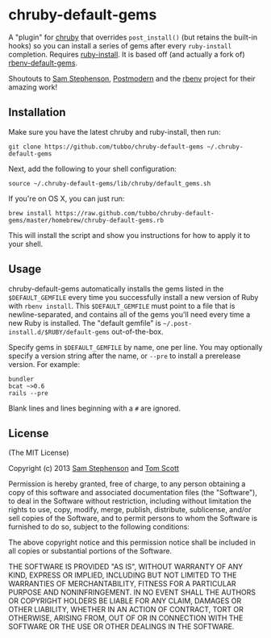 # chruby-default-gems

A "plugin" for [chruby][postmodern/chruby] that overrides `post_install()` (but retains the
built-in hooks) so you can install a series of gems after every
`ruby-install` completion. Requires
[ruby-install][postmodern/ruby-install]. It is based off (and actually a
fork of) [rbenv-default-gems][sstephenson/rbenv-default-gems].

Shoutouts to [Sam Stephenson][sstephenson], [Postmodern][postmodern] and the
[rbenv][sstephenson/rbenv] project for their amazing work!

## Installation

Make sure you have the latest chruby and ruby-install, then run:

    git clone https://github.com/tubbo/chruby-default-gems ~/.chruby-default-gems

Next, add the following to your shell configuration:

    source ~/.chruby-default-gems/lib/chruby/default_gems.sh

If you're on OS X, you can just run:

    brew install https://raw.github.com/tubbo/chruby-default-gems/master/homebrew/chruby-default-gems.rb

This will install the script and show you instructions for how to apply
it to your shell.

## Usage

chruby-default-gems automatically installs the gems listed in the
`$DEFAULT_GEMFILE` every time you successfully install a new
version of Ruby with `rbenv install`. This `$DEFAULT_GEMFILE` must point
to a file that is newline-separated, and contains all of the gems you'll
need every time a new Ruby is installed. The "default gemfile" is
`~/.post-install.d/$RUBY/default-gems` out-of-the-box.

Specify gems in `$DEFAULT_GEMFILE` by name, one per line. You may
optionally specify a version string after the name, or `--pre` to
install a prerelease version. For example:

    bundler
    bcat ~>0.6
    rails --pre

Blank lines and lines beginning with a `#` are ignored.

## License

(The MIT License)

Copyright (c) 2013 [Sam Stephenson][sstephenson] and [Tom Scott][tubbo]

Permission is hereby granted, free of charge, to any person obtaining
a copy of this software and associated documentation files (the
"Software"), to deal in the Software without restriction, including
without limitation the rights to use, copy, modify, merge, publish,
distribute, sublicense, and/or sell copies of the Software, and to
permit persons to whom the Software is furnished to do so, subject to
the following conditions:

The above copyright notice and this permission notice shall be
included in all copies or substantial portions of the Software.

THE SOFTWARE IS PROVIDED "AS IS", WITHOUT WARRANTY OF ANY KIND,
EXPRESS OR IMPLIED, INCLUDING BUT NOT LIMITED TO THE WARRANTIES OF
MERCHANTABILITY, FITNESS FOR A PARTICULAR PURPOSE AND
NONINFRINGEMENT. IN NO EVENT SHALL THE AUTHORS OR COPYRIGHT HOLDERS BE
LIABLE FOR ANY CLAIM, DAMAGES OR OTHER LIABILITY, WHETHER IN AN ACTION
OF CONTRACT, TORT OR OTHERWISE, ARISING FROM, OUT OF OR IN CONNECTION
WITH THE SOFTWARE OR THE USE OR OTHER DEALINGS IN THE SOFTWARE.

[postmodern]: https://github.com/postmodern
[postmodern/chruby]: https://github.com/postmodern/chruby
[postmodern/ruby-install]: https://github.com/postmodern/ruby-install
[sstephenson]: https://github.com/sstephenson
[sstephenson/rbenv]: https://github.com/sstephenson/rbenv
[sstephenson/rbenv-default-gems]: https://github.com/sstephenson/rbenv-default-gems
[tubbo]: http://github.com/tubbo
